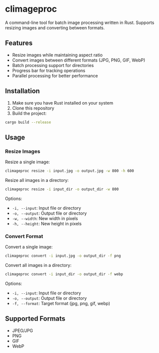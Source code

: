 # climageproc

A command-line tool for batch image processing written in Rust. Supports resizing images and converting between formats.

## Features

- Resize images while maintaining aspect ratio
- Convert images between different formats (JPG, PNG, GIF, WebP)
- Batch processing support for directories
- Progress bar for tracking operations
- Parallel processing for better performance

## Installation

1. Make sure you have Rust installed on your system
2. Clone this repository
3. Build the project:
```bash
cargo build --release
```

## Usage

### Resize Images

Resize a single image:
```bash
climageproc resize -i input.jpg -o output.jpg -w 800 -h 600
```

Resize all images in a directory:
```bash
climageproc resize -i input_dir -o output_dir -w 800
```

Options:
- `-i, --input`: Input file or directory
- `-o, --output`: Output file or directory
- `-w, --width`: New width in pixels
- `-h, --height`: New height in pixels

### Convert Format

Convert a single image:
```bash
climageproc convert -i input.jpg -o output_dir -f png
```

Convert all images in a directory:
```bash
climageproc convert -i input_dir -o output_dir -f webp
```

Options:
- `-i, --input`: Input file or directory
- `-o, --output`: Output file or directory
- `-f, --format`: Target format (jpg, png, gif, webp)

## Supported Formats

- JPEG/JPG
- PNG
- GIF
- WebP
